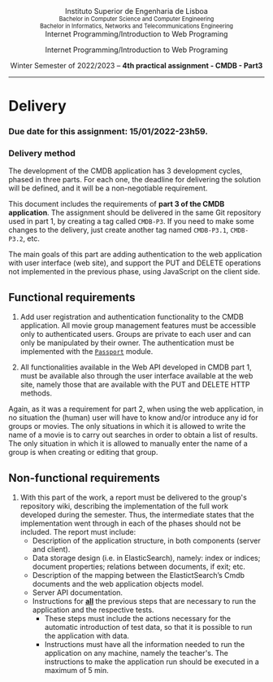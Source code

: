 <div style="text-align: center">
   Instituto Superior de Engenharia de Lisboa
   <div style="font-size: 80%">
   Bachelor in Computer Science and Computer Engineering
   <br>Bachelor in Informatics, Networks and Telecommunications Engineering
   </div>
   Internet Programming/Introduction to Web Programing

   Internet Programming/Introduction to Web Programing

   Winter Semester of 2022/2023 – **4th practical assignment - CMDB - Part3**

</div>

---

# Delivery

### **Due date for this assignment: 15/01/2022-23h59**.

### **Delivery method**

The development of the CMDB application has 3 development cycles, phased in three parts. For each one, the deadline for delivering the solution will be defined, and it will be a non-negotiable requirement.

This document includes the requirements of **part 3 of the CMDB application**. The assignment should be delivered in the same Git repository used in part 1, by creating a tag called `CMDB-P3`. If you need to make some changes to the delivery, just create another tag named `CMDB-P3.1`, `CMDB-P3.2`, etc.

The main goals of this part are adding authentication to the web application with user interface (web site), and support the PUT and DELETE operations not implemented in the previous phase, using JavaScript on the client side.

## Functional requirements

1. Add user registration and authentication functionality to the CMDB application. All movie group management features must be accessible only to authenticated users. Groups are private to each user and can only be manipulated by their owner. The authentication must be implemented with the [`Passport`](https://www.passportjs.org/) module.

2. All functionalities available in the Web API developed in CMDB part 1, must be available also through the user interface available at the web site, namely those that are available with the PUT and DELETE HTTP methods.  

Again, as it was a requirement for part 2, when using the web application, in no situation the (human) user will have to know and/or introduce any id for groups or movies. The only situations in which it is allowed to write the name of a movie is to carry out searches in order to obtain a list of results. The only situation in which it is allowed to manually enter the name of a group is when creating or editing that group.
  
## Non-functional requirements

1. With this part of the work, a report must be delivered to the group's repository wiki, describing the implementation of the full work developed during the semester. Thus, the intermediate states that the implementation went through in each of the phases should not be included. The report must include:
    * Description of the application structure, in both components (server and client).
    * Data storage design (i.e. in ElasticSearch), namely: index or indices; document properties; relations between documents, if exit; etc.
    * Description of the mapping between the ElastictSearch’s Cmdb documents and the web application objects model.
    * Server API documentation.
    * Instructions for **<u>all</u>** the previous steps that are necessary to run the application and the respective tests.
      * These steps must include the actions necessary for the automatic introduction of test data, so that it is possible to run the application with data.
      * Instructions must have all the information needed to run the application on any machine, namely the teacher's. The instructions to make the application run should be executed in a maximum of 5 min.



